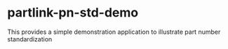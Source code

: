 partlink-pn-std-demo
====================

This provides a simple demonstration application to illustrate part number standardization
